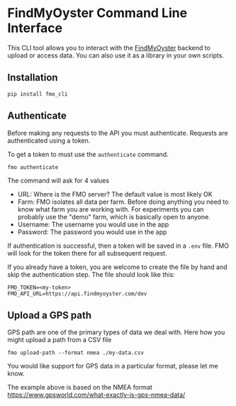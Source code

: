 # FindMyOyster Command Line Interface

This CLI tool allows you to interact with the [FindMyOyster](https://findmyoyster.com) backend to upload or access data. You can also use it as a library in your own scripts.

## Installation

```
pip install fmo_cli
```

## Authenticate 

Before making any requests to the API you must authenticate. Requests are authenticated using a token.

To get a token to must use the `authenticate` command.

```
fmo authenticate
```
The command will ask for 4 values
- URL: Where is the FMO server? The default value is most likely OK
- Farm: FMO isolates all data per farm. Before doing anything you need to know what farm you are working with. For experiments you can probably use the "demo" farm, which is basically open to anyone.
- Username: The username you would use in the app
- Password: The password you would use in the app

If authentication is successful, then a token will be saved in a `.env` file. FMO will look for the token there for all subsequent request. 

If you already have a token, you are welcome to create the file by hand and skip the authentication step. The file should look like this:
```
FMO_TOKEN=<my-token>
FMO_API_URL=https://api.findmyoyster.com/dev
```

## Upload a GPS path

GPS path are one of the primary types of data we deal with. Here how you might upload a path from a CSV file

```
fmo upload-path --format nmea ./my-data.csv
```

You would like support for GPS data in a particular format, please let me know.

The example above is based on the NMEA format https://www.gpsworld.com/what-exactly-is-gps-nmea-data/